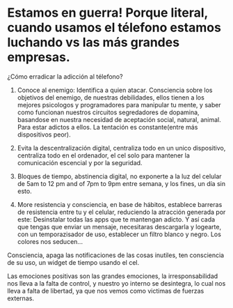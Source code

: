 # Estamos en guerra! Porque literal, cuando usamos el télefono estamos luchando vs las más grandes empresas.

¿Cómo erradicar la adicción al télefono?

1. Conoce al enemigo: Identifica a quien atacar. Consciencia sobre los objetivos del enemigo, de nuestras debilidades, ellos tienen a los mejores psicologos y programadores para manipular tu mente, y saber como funcionan nuestros circuitos segredadores de dopamina, basandose en nuestra necesidad de aceptación social, natural, animal. Para estar adictos a ellos. La tentación es constante(entre más dispositivos peor).

2. Evita la descentralización digital, centraliza todo en un unico dispositivo, centraliza todo en el ordenador, el cel solo para mantener la comunicación escencial y por la seguridad.

3. Bloques de tiempo, abstinencia digital, no exponerte a la luz del celular de 5am to 12 pm and of 7pm to 9pm entre semana, y los fines, un día sin esto.

4. More resistencia y consciencia, en base de hábitos, establece barreras de resistencia entre tu y el celular, reduciendo la atracción generada por este:
 Desinstalar todas las apps que te mantengan adicto. Y así cada que tengas que enviar un mensaje, necesitaras descargarla y logearte, con un temporazisador de uso, establecer un filtro blanco y negro. Los colores nos seducen...

 Consciencia, apaga las notificaciones de las cosas inutiles, ten consciencia de su uso, un widget de tiempo usando el cel.

Las emociones positivas son las grandes emociones, la irresponsabilidad nos lleva a la falta de control, y nuestro yo interno se desintegra, lo cual nos lleva a falta de libertad, ya que nos vemos como victimas de fuerzas externas.